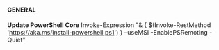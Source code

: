 #### GENERAL
**Update PowerShell Core**
Invoke-Expression "& { $(Invoke-RestMethod 'https://aka.ms/install-powershell.ps1') } –useMSI -EnablePSRemoting -Quiet"


